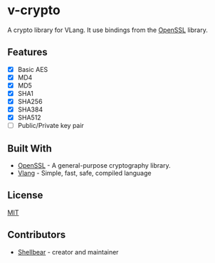 # v-crypto

A crypto library for VLang.
It use bindings from the [OpenSSL](https://www.openssl.org/) library.

## Features

- [x] Basic AES
- [x] MD4
- [x] MD5
- [x] SHA1
- [x] SHA256
- [x] SHA384
- [x] SHA512
- [ ] Public/Private key pair

## Built With

- [OpenSSL](https://www.openssl.org/) - A general-purpose cryptography library.
- [Vlang](https://github.com/vlang/v) - Simple, fast, safe, compiled language

## License

[MIT](LICENSE)

## Contributors

- [Shellbear](https://github.com/shellbear) - creator and maintainer
